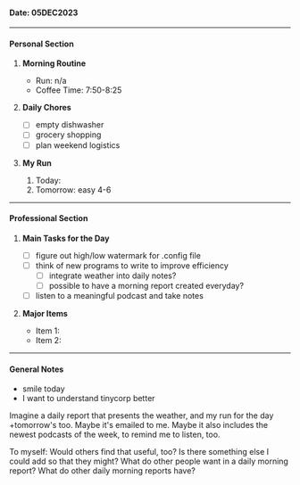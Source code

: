 #### Date: 05DEC2023

---

#### Personal Section

1. **Morning Routine**
    
    - Run: n/a
    - Coffee Time: 7:50-8:25

2. **Daily Chores**
    - [ ]  empty dishwasher
    - [ ]  grocery shopping
    - [ ]  plan weekend logistics

3. **My Run**
	1. Today: 
	2. Tomorrow: easy 4-6


---

#### Professional Section

1. **Main Tasks for the Day**
    
    - [ ]  figure out high/low watermark for .config file 
    - [ ]  think of new programs to write to improve efficiency
	    - [ ] integrate weather into daily notes?
	    - [ ] possible to have a morning report created everyday?
    - [ ]  listen to a meaningful podcast and take notes
2. **Major Items**
    
    - Item 1: 
    - Item 2: 


---

#### General Notes
- smile today
- I want to understand tinycorp better


Imagine a daily report that presents the weather, and my run for the day +tomorrow's too. Maybe it's emailed to me. Maybe it also includes the newest podcasts of the week, to remind me to listen, too. 

To myself: Would others find that useful, too? Is there something else I could add so that they might? What do other people want in a daily morning report? What do other daily morning reports have?